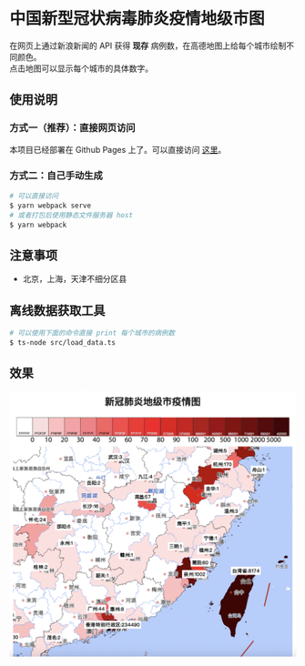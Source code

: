 # 中国新型冠状病毒肺炎疫情地级市图

在网页上通过新浪新闻的 API 获得 __现存__ 病例数，在高德地图上给每个城市绘制不同颜色。    
点击地图可以显示每个城市的具体数字。

## 使用说明

### 方式一（推荐）：直接网页访问
本项目已经部署在 Github Pages 上了。可以直接访问 [这里](https://lispc.github.io/covid19-citymap-china/)。

### 方式二：自己手动生成 

```bash
# 可以直接访问
$ yarn webpack serve
# 或者打包后使用静态文件服务器 host
$ yarn webpack
```

## 注意事项
* 北京，上海，天津不细分区县

## 离线数据获取工具

```bash
# 可以使用下面的命令直接 print 每个城市的病例数
$ ts-node src/load_data.ts
```


## 效果

![效果图](demo.png)

